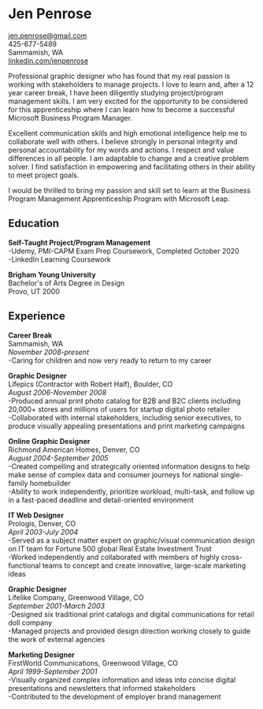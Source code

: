 # Jen Penrose  
jen.penrose@gmail.com  
425-677-5489  
Sammamish, WA  
[linkedin.com/jenpenrose](linkedin.com/jenpenrose)  

Professional graphic designer who has found that my real passion is working with stakeholders to manage projects. I love to learn and, after a 12 year career break, I have been diligently studying project/program management skills. I am very excited for the opportunity to be considered for this apprenticeship where I can learn how to become a successful Microsoft Business Program Manager.

Excellent communication skills and high emotional intelligence help me to collaborate well with others. I believe strongly in personal integrity and personal accountability for my words and actions. I respect and value differences in all people. I am adaptable to change and a creative problem solver. I find satisfaction in empowering and facilitating others in their ability to meet project goals.

I would be thrilled to bring my passion and skill set to learn at the Business Program Management Apprenticeship Program with Microsoft Leap.

## Education  
  
**Self-Taught Project/Program Management**  
-Udemy, PMI-CAPM Exam Prep Coursework, Completed October 2020  
-LinkedIn Learning Coursework  

**Brigham Young University**  
  Bachelor's of Arts Degree in Design  
  Provo, UT 2000  
  
## Experience  
**Career Break**  
Sammamish, WA  
_November 2008-present_  
-Caring for children and now very ready to return to my career  

**Graphic Designer**  
Lifepics (Contractor with Robert Half), Boulder, CO  
_August 2006-November 2008_  
-Produced annual print photo catalog for B2B and B2C clients including 20,000+ stores and millions of users for startup digital photo retailer  
-Collaborated with internal stakeholders, including senior executives, to produce visually appealing presentations and print marketing campaigns  

**Online Graphic Designer**   
Richmond American Homes, Denver, CO  
_August 2004-September 2005_  
-Created compelling and strategically oriented information designs to help make sense of complex data and consumer journeys for national single-family homebuilder    
-Ability to work independently, prioritize workload, multi-task, and follow up in a fast-paced deadline and detail-oriented environment   

**IT Web Designer**   
Prologis, Denver, CO  
_April 2003-July 2004_   
-Served as a subject matter expert on graphic/visual communication design on IT team for Fortune 500 global Real Estate Investment Trust  
-Worked independently and collaborated with members of highly cross-functional teams to concept and create innovative, large-scale marketing ideas    

**Graphic Designer**   
Lifelike Company, Greenwood Village, CO  
_September 2001-March 2003_  
-Designed six traditional print catalogs and digital communications for retail doll company  
-Managed projects and provided design direction working closely to guide the work of external agencies  

**Marketing Designer**  
FirstWorld Communications, Greenwood Village, CO  
_April 1999-September 2001_  
-Visually organized complex information and ideas into concise digital presentations and newsletters that informed stakeholders  
-Contributed to the development of employer brand management  
